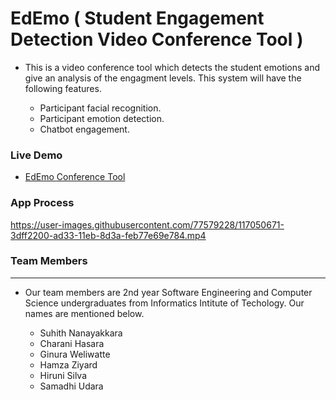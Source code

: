 # EdEmo ( Student Engagement Detection Video Conference Tool )

- This is a video conference tool which detects the student emotions and give an analysis of the engagment levels. This system will have the following features.
    
    * Participant facial recognition.
    * Participant emotion detection.
    * Chatbot engagement.
    
### Live Demo

- [EdEmo Conference Tool](https://edemo-conference.herokuapp.com/)


### App Process



https://user-images.githubusercontent.com/77579228/117050671-3dff2200-ad33-11eb-8d3a-feb77e69e784.mp4



### Team Members
___
- Our team members are 2nd year Software Engineering and Computer Science undergraduates from Informatics Intitute of Techology. Our names are mentioned below.

    * Suhith Nanayakkara
    * Charani Hasara
    * Ginura Weliwatte
    * Hamza Ziyard
    * Hiruni Silva
    * Samadhi Udara
